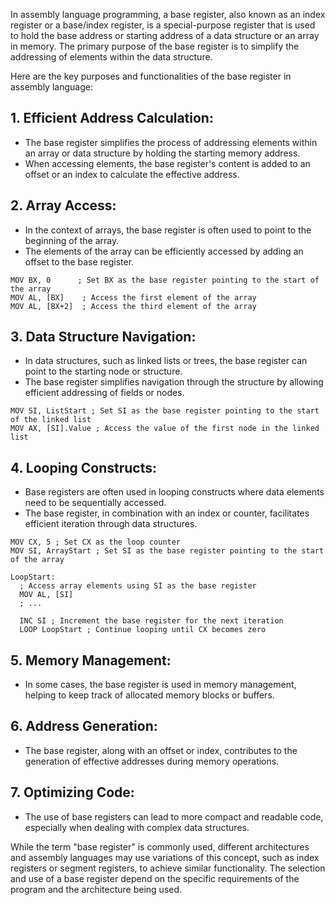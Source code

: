 In assembly language programming, a base register, also known as an index register or a base/index register, is a special-purpose register that is used to hold the base address or starting address of a data structure or an array in memory. The primary purpose of the base register is to simplify the addressing of elements within the data structure.

Here are the key purposes and functionalities of the base register in assembly language:

## 1. **Efficient Address Calculation:**
   - The base register simplifies the process of addressing elements within an array or data structure by holding the starting memory address.
   - When accessing elements, the base register's content is added to an offset or an index to calculate the effective address.

## 2. **Array Access:**
   - In the context of arrays, the base register is often used to point to the beginning of the array.
   - The elements of the array can be efficiently accessed by adding an offset to the base register.

   ```assembly
   MOV BX, 0      ; Set BX as the base register pointing to the start of the array
   MOV AL, [BX]    ; Access the first element of the array
   MOV AL, [BX+2]  ; Access the third element of the array
   ```

## 3. **Data Structure Navigation:**
   - In data structures, such as linked lists or trees, the base register can point to the starting node or structure.
   - The base register simplifies navigation through the structure by allowing efficient addressing of fields or nodes.

   ```assembly
   MOV SI, ListStart ; Set SI as the base register pointing to the start of the linked list
   MOV AX, [SI].Value ; Access the value of the first node in the linked list
   ```

## 4. **Looping Constructs:**
   - Base registers are often used in looping constructs where data elements need to be sequentially accessed.
   - The base register, in combination with an index or counter, facilitates efficient iteration through data structures.

   ```assembly
   MOV CX, 5 ; Set CX as the loop counter
   MOV SI, ArrayStart ; Set SI as the base register pointing to the start of the array

   LoopStart:
     ; Access array elements using SI as the base register
     MOV AL, [SI]
     ; ...

     INC SI ; Increment the base register for the next iteration
     LOOP LoopStart ; Continue looping until CX becomes zero
   ```

## 5. **Memory Management:**
   - In some cases, the base register is used in memory management, helping to keep track of allocated memory blocks or buffers.

## 6. **Address Generation:**
   - The base register, along with an offset or index, contributes to the generation of effective addresses during memory operations.

## 7. **Optimizing Code:**
   - The use of base registers can lead to more compact and readable code, especially when dealing with complex data structures.

While the term "base register" is commonly used, different architectures and assembly languages may use variations of this concept, such as index registers or segment registers, to achieve similar functionality. The selection and use of a base register depend on the specific requirements of the program and the architecture being used.
